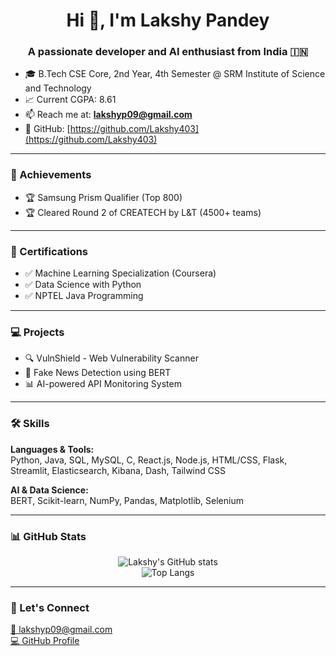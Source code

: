 <h1 align="center">Hi 👋, I'm Lakshy Pandey</h1>
<h3 align="center">A passionate developer and AI enthusiast from India 🇮🇳</h3>

- 🎓 B.Tech CSE Core, 2nd Year, 4th Semester @ SRM Institute of Science and Technology  
- 📈 Current CGPA: 8.61  
- 📫 Reach me at: **lakshyp09@gmail.com**  
- 🔗 GitHub: [https://github.com/Lakshy403](https://github.com/Lakshy403)  

---

### 🏅 Achievements
- 🏆 Samsung Prism Qualifier (Top 800)
- 🏆 Cleared Round 2 of CREATECH by L&T (4500+ teams)

---

### 📜 Certifications
- ✅ Machine Learning Specialization (Coursera)
- ✅ Data Science with Python
- ✅ NPTEL Java Programming

---

### 💻 Projects
- 🔍 VulnShield - Web Vulnerability Scanner
- 🧠 Fake News Detection using BERT
- 📊 AI-powered API Monitoring System

---

### 🛠️ Skills
**Languages & Tools:**  
Python, Java, SQL, MySQL, C, React.js, Node.js, HTML/CSS, Flask, Streamlit, Elasticsearch, Kibana, Dash, Tailwind CSS

**AI & Data Science:**  
BERT, Scikit-learn, NumPy, Pandas, Matplotlib, Selenium

---

### 📊 GitHub Stats

<p align="center">
  <img src="https://github-readme-stats.vercel.app/api?username=Lakshy403&show_icons=true&theme=radical" alt="Lakshy's GitHub stats" />
  <br />
  <img src="https://github-readme-stats.vercel.app/api/top-langs/?username=Lakshy403&layout=compact&theme=radical" alt="Top Langs" />
</p>

---

### 🤝 Let's Connect

<a href="mailto:lakshyp09@gmail.com">📧 lakshyp09@gmail.com</a>  
<a href="https://github.com/Lakshy403">💻 GitHub Profile</a>  
